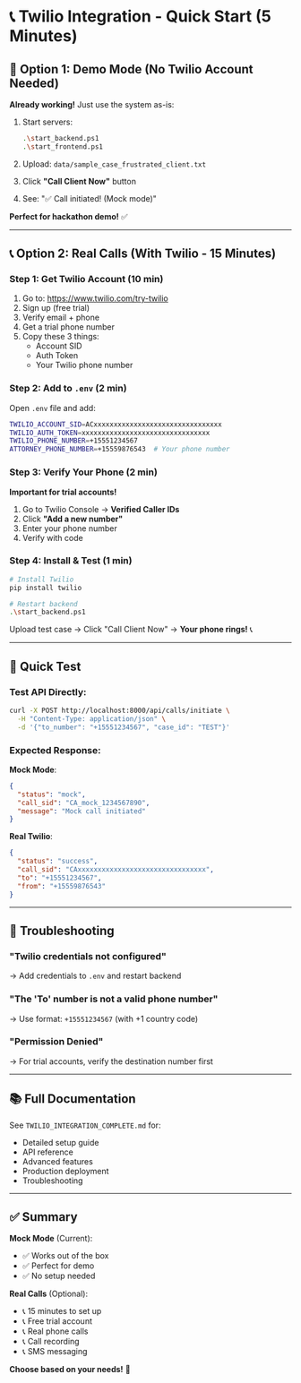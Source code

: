# 📞 Twilio Integration - Quick Start (5 Minutes)

## 🚀 Option 1: Demo Mode (No Twilio Account Needed)

**Already working!** Just use the system as-is:

1. Start servers:
   ```bash
   .\start_backend.ps1
   .\start_frontend.ps1
   ```

2. Upload: `data/sample_case_frustrated_client.txt`

3. Click **"Call Client Now"** button

4. See: "✅ Call initiated! (Mock mode)"

**Perfect for hackathon demo!** ✅

---

## 📞 Option 2: Real Calls (With Twilio - 15 Minutes)

### Step 1: Get Twilio Account (10 min)

1. Go to: https://www.twilio.com/try-twilio
2. Sign up (free trial)
3. Verify email + phone
4. Get a trial phone number
5. Copy these 3 things:
   - Account SID
   - Auth Token  
   - Your Twilio phone number

### Step 2: Add to `.env` (2 min)

Open `.env` file and add:

```bash
TWILIO_ACCOUNT_SID=ACxxxxxxxxxxxxxxxxxxxxxxxxxxxxxxxx
TWILIO_AUTH_TOKEN=xxxxxxxxxxxxxxxxxxxxxxxxxxxxxxxx
TWILIO_PHONE_NUMBER=+15551234567
ATTORNEY_PHONE_NUMBER=+15559876543  # Your phone number
```

### Step 3: Verify Your Phone (2 min)

**Important for trial accounts!**

1. Go to Twilio Console → **Verified Caller IDs**
2. Click **"Add a new number"**
3. Enter your phone number
4. Verify with code

### Step 4: Install & Test (1 min)

```bash
# Install Twilio
pip install twilio

# Restart backend
.\start_backend.ps1
```

Upload test case → Click "Call Client Now" → **Your phone rings!** 📞

---

## 🎯 Quick Test

### Test API Directly:

```bash
curl -X POST http://localhost:8000/api/calls/initiate \
  -H "Content-Type: application/json" \
  -d '{"to_number": "+15551234567", "case_id": "TEST"}'
```

### Expected Response:

**Mock Mode**:
```json
{
  "status": "mock",
  "call_sid": "CA_mock_1234567890",
  "message": "Mock call initiated"
}
```

**Real Twilio**:
```json
{
  "status": "success",
  "call_sid": "CAxxxxxxxxxxxxxxxxxxxxxxxxxxxxxxxx",
  "to": "+15551234567",
  "from": "+15559876543"
}
```

---

## 🐛 Troubleshooting

### "Twilio credentials not configured"
→ Add credentials to `.env` and restart backend

### "The 'To' number is not a valid phone number"
→ Use format: `+15551234567` (with +1 country code)

### "Permission Denied"
→ For trial accounts, verify the destination number first

---

## 📚 Full Documentation

See `TWILIO_INTEGRATION_COMPLETE.md` for:
- Detailed setup guide
- API reference
- Advanced features
- Production deployment
- Troubleshooting

---

## ✅ Summary

**Mock Mode** (Current):
- ✅ Works out of the box
- ✅ Perfect for demo
- ✅ No setup needed

**Real Calls** (Optional):
- 📞 15 minutes to set up
- 📞 Free trial account
- 📞 Real phone calls
- 📞 Call recording
- 📞 SMS messaging

**Choose based on your needs!** 🎯

